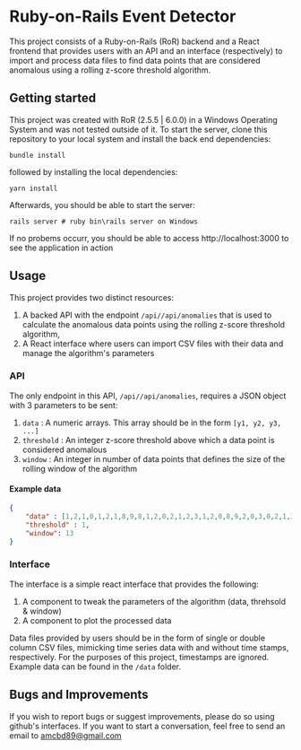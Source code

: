 # Ruby-on-Rails Event Detector

This project consists of a Ruby-on-Rails (RoR) backend and a React frontend that provides users with an API and an interface (respectively) to import and process data files to find data points that are considered anomalous using a rolling z-score threshold algorithm.

## Getting started

This project was created with RoR (2.5.5 | 6.0.0) in a Windows Operating System and was not tested outside of it. To start the server, clone this repository to your local system and install the back end dependencies:

```
bundle install
```

followed by installing the local dependencies:

```
yarn install
```

Afterwards, you should be able to start the server:

```
rails server # ruby bin\rails server on Windows
```

If no probems occurr, you should be able to access http://localhost:3000 to see the application in action

## Usage

This project provides two distinct resources:

1. A backed API with the endpoint `/api//api/anomalies` that is used to calculate the anomalous data points using the rolling z-score threshold algorithm,
2. A React interface where users can import CSV files with their data and manage the algorithm's parameters

### API

The only endpoint in this API, `/api//api/anomalies`, requires a JSON object with 3 parameters to be sent:

1. `data` : A numeric arrays. This array should be in the form `[y1, y2, y3, ...]`
2. `threshold` : An integer z-score threshold above which a data point is considered anomalous
3. `window` : An integer in number of data points that defines the size of the rolling window of the algorithm

#### Example data

```json
{
	"data" : [1,2,1,0,1,2,1,8,9,8,1,2,0,2,1,2,3,1,2,0,8,9,2,0,3,0,2,1,2,3,8,10,2,1,2,3,0,1,2,1,2,7,6,9,1,2,0,1,2,1],
	"threshold" : 1,
	"window": 13
}
```

### Interface

The interface is a simple react interface that provides the following:

1. A component to tweak the parameters of the algorithm (data, threhsold & window)
2. A component to plot the processed data

Data files provided by users should be in the form of single or double column CSV files, mimicking time series data with and without time stamps, respectively. For the purposes of this project, timestamps are ignored. Example data can be found in the `/data` folder.

## Bugs and Improvements

If you wish to report bugs or suggest improvements, please do so using github's interfaces. If you want to start a conversation, feel free to send an email to amcbd89@gmail.com 